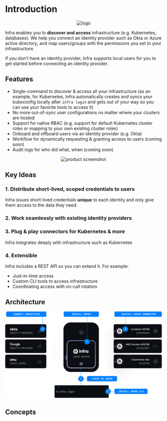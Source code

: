 # Introduction

<p align="center">
  <img alt="logo" src="https://user-images.githubusercontent.com/3325447/162053538-b497fc85-11d8-4fb2-b43e-11db2fd0829a.png" />
</p>

Infra enables you to **discover and access** infrastructure (e.g. Kubernetes, databases). We help you connect an identity provider such as Okta or Azure active directory, and map users/groups with the permissions you set to your infrastructure. 

If you don't have an identity provider, Infra supports local users for you to get started before connecting an identity provider. 

## Features

* Single-command to discover & access all your infrastructure (as an example, for Kubernetes, Infra automatically creates and syncs your kubeconfig locally after `infra login` and gets out of your way so you can use your favorite tools to access it) 
* No more out-of-sync user configurations no matter where your clusters are hosted 
* Support for native RBAC (e.g. support for default Kubernetes cluster roles or mapping to your own existing cluster roles)  
* Onboard and offboard users via an identity provider (e.g. Okta) 
* Workflow for dynamically requesting & granting access to users (coming soon) 
* Audit logs for who did what, when (coming soon) 

<p align="center">
  <img alt="product screenshot" src="https://user-images.githubusercontent.com/3325447/162065853-0073e6f2-8094-42f4-b88b-1bf03b2264e0.png"  />
</p>

## Key Ideas

### 1. Distribute short-lived, scoped credentials to users

Infra issues short-lived credentials **unique** to each identity and only give them access to the data they need.

### 2. Work seamlessly with existing identity providers


### 3. Plug & play connectors for Kubernetes & more

Infra integrates deeply with infrastructure such as Kubernetes

### 4. Extensible

Infra includes a REST API so you can extend it. For example:

* Just-in-time access
* Custom CLI tools to access infrastructure
* Coordinating access with on-call rotation

## Architecture

![architecture](../images/architecture.svg)

## Concepts
